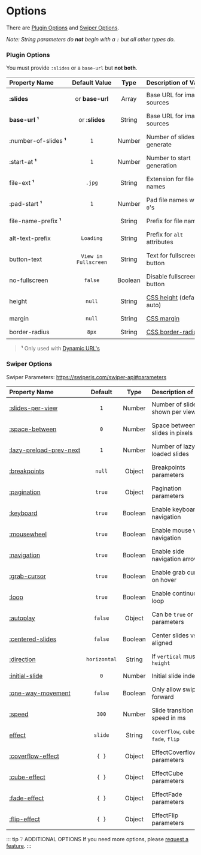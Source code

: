 # Options

There are [Plugin Options](#plugin-options) and [Swiper Options](#swiper-options).

_Note: String parameters do **not** begin with a `:` but all other types do._

### Plugin Options

You must provide `:slides` or a `base-url` but **not both**.

| Property&nbsp;Name             |  Default&nbsp;Value  |  Type   | Description&nbsp;of&nbsp;Value                                                        |
| :----------------------------- | :------------------: | :-----: | :------------------------------------------------------------------------------------ |
| **:slides** <CB />             |   or **base-url**    |  Array  | Base URL for image sources                                                            |
| **base-url** **¹** <CB />      |    or **:slides**    | String  | Base URL for image sources                                                            |
| :number-of-slides **¹** <CB /> |         `1`          | Number  | Number of slides to generate                                                          |
| :start-at **¹** <CB />         |         `1`          | Number  | Number to start generation                                                            |
| file-ext **¹** <CB />          |        `.jpg`        | String  | Extension for file names                                                              |
| :pad-start **¹** <CB />        |         `1`          | Number  | Pad file names with `0`'s                                                             |
| file-name-prefix **¹** <CB />  |         ` `          | String  | Prefix for file names                                                                 |
| alt-text-prefix <CB />         |      `Loading`       | String  | Prefix for `alt` attributes                                                           |
| button-text <CB />             | `View in Fullscreen` | String  | Text for fullscreen button                                                            |
| no-fullscreen <CB />           |       `false`        | Boolean | Disable fullscreen button                                                             |
| height <CB />                  |        `null`        | String  | [CSS height](https://developer.mozilla.org/en-US/docs/Web/CSS/height) (default: auto) |
| margin <CB />                  |        `null`        | String  | [CSS margin](https://developer.mozilla.org/en-US/docs/Web/CSS/margin)                 |
| border-radius <CB />           |        `8px`         | String  | [CSS border-radius](https://developer.mozilla.org/en-US/docs/Web/CSS/border-radius)   |

> **¹** Only used with [Dynamic URL's](dynamic.md)

### Swiper Options

Swiper Parameters: https://swiperjs.com/swiper-api#parameters

| Property&nbsp;Name                                                                      |   Default    |  Type   | Description&nbsp;of&nbsp;Value      |
| :-------------------------------------------------------------------------------------- | :----------: | :-----: | :---------------------------------- |
| [:slides-per-view](https://swiperjs.com/swiper-api#param-slidesPerView) <CB />          |     `1`      | Number  | Number of slides shown per view     |
| [:space-between](https://swiperjs.com/swiper-api#param-spaceBetween) <CB />             |     `0`      | Number  | Space between slides in pixels      |
| [:lazy-preload-prev-next](https://swiperjs.com/swiper-api#param-spaceBetween) <CB />    |     `1`      | Number  | Number of lazy loaded slides        |
| [:breakpoints](https://swiperjs.com/swiper-api#param-breakpoints) <CB />                |    `null`    | Object  | Breakpoints parameters              |
| [:pagination](https://swiperjs.com/swiper-api#pagination-parameters) <CB />             |    `true`    | Object  | Pagination parameters               |
| [:keyboard](https://swiperjs.com/swiper-api#param-keyboard) <CB />                      |    `true`    | Boolean | Enable keyboard navigation          |
| [:mousewheel](https://swiperjs.com/swiper-api#param-mousewheel) <CB />                  |    `true`    | Boolean | Enable mouse wheel navigation       |
| [:navigation](https://swiperjs.com/swiper-api#param-navigation) <CB />                  |    `true`    | Boolean | Enable side navigation arrows       |
| [:grab-cursor](https://swiperjs.com/swiper-api#param-grabCursor) <CB />                 |    `true`    | Boolean | Enable grab cursor on hover         |
| [:loop](https://swiperjs.com/swiper-api#param-loop) <CB />                              |    `true`    | Boolean | Enable continuous loop              |
| [:autoplay](https://swiperjs.com/swiper-api#param-autoplay) <CB />                      |   `false`    | Object  | Can be `true` or parameters         |
| [:centered-slides](https://swiperjs.com/swiper-api#param-centeredSlides) <CB />         |   `false`    | Boolean | Center slides vs left aligned       |
| [:direction](https://swiperjs.com/swiper-api#param-direction) <CB />                    | `horizontal` | String  | If `vertical` must set `height`     |
| [:initial-slide](https://swiperjs.com/swiper-api#param-initialSlide) <CB />             |     `0`      | Number  | Initial slide index                 |
| [:one-way-movement](https://swiperjs.com/swiper-api#param-oneWayMovement) <CB />        |   `false`    | Boolean | Only allow swiping forward          |
| [:speed](https://swiperjs.com/swiper-api#param-speed) <CB />                            |    `300`     | Number  | Slide transition speed in ms        |
| [effect](https://swiperjs.com/swiper-api#param-effect) <CB />                           |   `slide`    | String  | `coverflow`, `cube`, `fade`, `flip` |
| [:coverflow-effect](https://swiperjs.com/swiper-api#coverflow-effect-parameters) <CB /> |    `{ }`     | Object  | EffectCoverflow parameters          |
| [:cube-effect](https://swiperjs.com/swiper-api#cube-effect-parameters) <CB />           |    `{ }`     | Object  | EffectCube parameters               |
| [:fade-effect](https://swiperjs.com/swiper-api#fade-effect-parameters) <CB />           |    `{ }`     | Object  | EffectFade parameters               |
| [:flip-effect](https://swiperjs.com/swiper-api#flip-effect-parameters) <CB />           |    `{ }`     | Object  | EffectFlip parameters               |

::: tip ❔ ADDITIONAL OPTIONS
If you need more options, please [request a feature](../support.md).
:::

<style module>
table td {
  padding: 8px 8px !important;
}

table td:nth-child(1) {
  white-space: nowrap;
}
</style>
